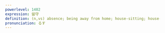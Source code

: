 ```yaml
---
powerlevel: 1402
expression: 留守
definition: (n,vs) absence; being away from home; house-sitting; house-sitter; being left unattended to (of one's studies, etc.); neglecting; (P)
pronunciation: るす
---
```


